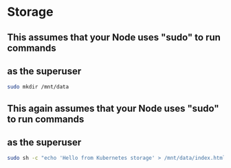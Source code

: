 # Storage

## This assumes that your Node uses "sudo" to run commands
## as the superuser
```sh
sudo mkdir /mnt/data
```

## This again assumes that your Node uses "sudo" to run commands
## as the superuser
```sh
sudo sh -c "echo 'Hello from Kubernetes storage' > /mnt/data/index.html"
```
